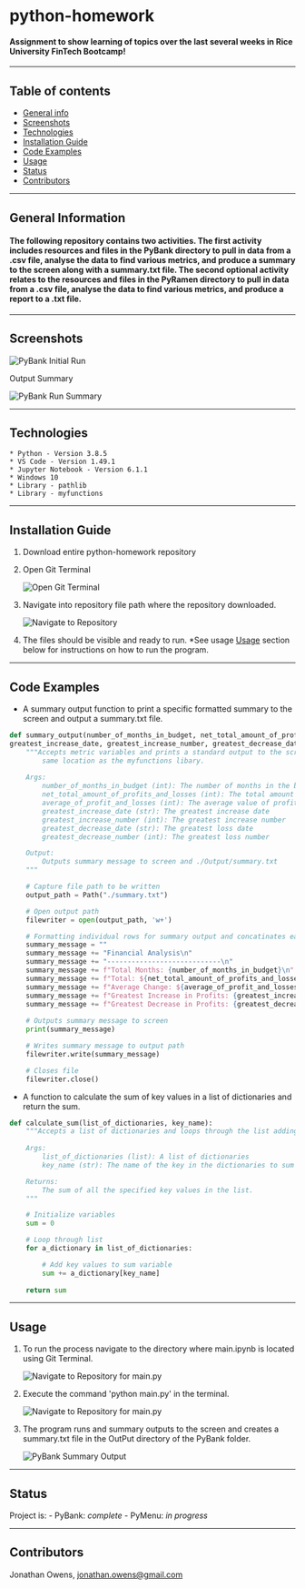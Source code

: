 # python-homework
#### Assignment to show learning of topics over the last several weeks in Rice University FinTech Bootcamp!

---

## Table of contents
* [General info](#general-info)
* [Screenshots](#screenshots)
* [Technologies](#technologies)
* [Installation Guide](#installation-guide)
* [Code Examples](#code-examples)
* [Usage](#usage)
* [Status](#status)
* [Contributors](#contributors)

---

## General Information
#### The following repository contains two activities.  The first activity includes resources and files in the PyBank directory to pull in data from a .csv file, analyse the data to find various metrics, and produce a summary to the screen along with a summary.txt file.  The second optional activity relates to the resources and files in the PyRamen directory to pull in data from a .csv file, analyse the data to find various metrics, and produce a report to a .txt file.

---

## Screenshots
![PyBank Initial Run](./Images/PyBank_Initial_Run.png)

Output Summary

![PyBank Run Summary](./Images/PyBank_Output_Summary.png)

---

## Technologies
    * Python - Version 3.8.5
    * VS Code - Version 1.49.1
    * Jupyter Notebook - Version 6.1.1
    * Windows 10
    * Library - pathlib
    * Library - myfunctions

---

## Installation Guide
1. Download entire python-homework repository
2. Open Git Terminal
    
    ![Open Git Terminal](./Images/PyBank_Open_Git_Terminal.png)
    
3. Navigate into repository file path where the repository downloaded.

    ![Navigate to Repository](./Images/PyBank_Navigate_Into_Repo.png)

4. The files should be visible and ready to run.  *See usage [Usage](#usage) section below for instructions on how to run the program.
    
---

## Code Examples
- A summary output function to print a specific formatted summary to the screen and output a summary.txt file.

``` python
def summary_output(number_of_months_in_budget, net_total_amount_of_profits_and_losses, average_of_profit_and_losses, 
greatest_increase_date, greatest_increase_number, greatest_decrease_date, greatest_decrease_number):
    """Accepts metric variables and prints a standard output to the screen along with a summary.txt file to the 
        same location as the myfunctions libary.
    
    Args:
        number_of_months_in_budget (int): The number of months in the budget
        net_total_amount_of_profits_and_losses (int): The total amount of combined profits and losses.
        average_of_profit_and_losses (int): The average value of profits and losses.
        greatest_increase_date (str): The greatest increase date
        greatest_increase_number (int): The greatest increase number
        greatest_decrease_date (str): The greatest loss date
        greatest_decrease_number (int): The greatest loss number

    Output:
        Outputs summary message to screen and ./Output/summary.txt
    """

    # Capture file path to be written
    output_path = Path("./summary.txt")

    # Open output path 
    filewriter = open(output_path, 'w+')

    # Formatting individual rows for summary output and concatinates each string
    summary_message = "" 
    summary_message += "Financial Analysis\n"
    summary_message += "----------------------------\n"
    summary_message += f"Total Months: {number_of_months_in_budget}\n"
    summary_message += f"Total: ${net_total_amount_of_profits_and_losses}\n"
    summary_message += f"Average Change: ${average_of_profit_and_losses}\n"
    summary_message += f"Greatest Increase in Profits: {greatest_increase_date} (${greatest_increase_number})\n"
    summary_message += f"Greatest Decrease in Profits: {greatest_decrease_date} (${greatest_decrease_number})\n"
    
    # Outputs summary message to screen
    print(summary_message)

    # Writes summary message to output path
    filewriter.write(summary_message)

    # Closes file
    filewriter.close()
```

- A function to calculate the sum of key values in a list of dictionaries and return the sum.

``` python
def calculate_sum(list_of_dictionaries, key_name):
    """Accepts a list of dictionaries and loops through the list adding each key value.
    
    Args:
        list_of_dictionaries (list): A list of dictionaries
        key_name (str): The name of the key in the dictionaries to sum

    Returns:
        The sum of all the specified key values in the list.
    """

    # Initialize variables
    sum = 0

    # Loop through list
    for a_dictionary in list_of_dictionaries:

        # Add key values to sum variable
        sum += a_dictionary[key_name]
        
    return sum
```

---

## Usage
1. To run the process navigate to the directory where main.ipynb is located using Git Terminal.

    ![Navigate to Repository for main.py](./Images/PyBank_Path_Where_Main.ipynb_Is_Located.png)

2. Execute the command 'python main.py' in the terminal.

    ![Navigate to Repository for main.py](./Images/PyBank_Execute_Main.py.png)

3. The program runs and summary outputs to the screen and creates a summary.txt file in the OutPut directory of the PyBank folder.

    ![PyBank Summary Output](./Images/PyBank_Output_Summary.png)

---

## Status
Project is:
    - PyBank: _complete_
    - PyMenu: _in progress_

---

## Contributors
Jonathan Owens, jonathan.owens@gmail.com
